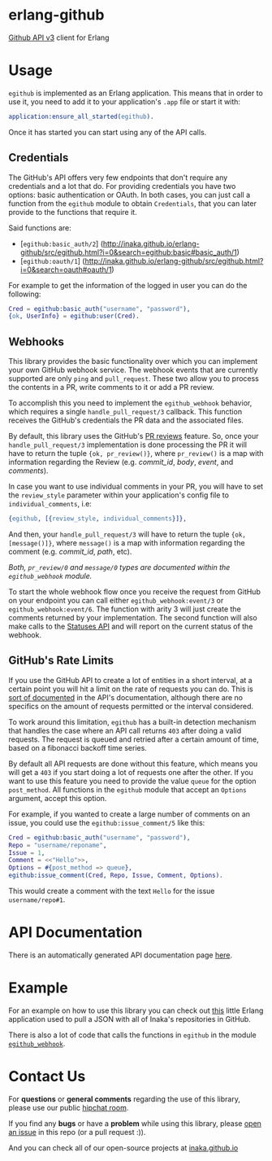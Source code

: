 erlang-github
=============

[Github API v3][1] client for Erlang

Usage
=====

`egithub` is implemented as an Erlang application. This means that in order to use it, you
need to add it to your application's `.app` file or start it with:

```erlang
application:ensure_all_started(egithub).
```

Once it has started you can start using any of the API calls.

## Credentials

The GitHub's API offers very few endpoints that don't require any credentials and a lot
that do. For providing credentials you have two options: basic authentication or OAuth.
In both cases, you can just call a function from the `egithub` module to obtain
`Credentials`, that you can later provide to the functions that require it.

Said functions are:

- [`egithub:basic_auth/2`]
  (http://inaka.github.io/erlang-github/src/egithub.html?i=0&search=egithub:basic#basic_auth/1)
- [`egithub:oauth/1`]
  (http://inaka.github.io/erlang-github/src/egithub.html?i=0&search=oauth#oauth/1)

For example to get the information of the logged in user you can do the following:

```erlang
Cred = egithub:basic_auth("username", "password"),
{ok, UserInfo} = egithub:user(Cred).
```

## Webhooks

This library provides the basic functionality over which you can implement your own GitHub
webhook service. The webhook events that are currently supported are only `ping` and
`pull_request`. These two allow you to process the contents in a PR, write comments to
it or add a PR review.

To accomplish this you need to implement the `egithub_webhook` behavior, which requires a
single `handle_pull_request/3` callback. This function receives the GitHub's credentials
the PR data and the associated files.

By default, this library uses the GitHub's [PR reviews][pr_review] feature. So, once your
`handle_pull_request/3` implementation is done processing the PR it will have to return the
tuple `{ok, pr_review()}`, where `pr_review()` is a map with information regarding the
Review (e.g. *commit_id*, *body*, *event*, and *comments*).

In case you want to use individual comments in your PR, you will have to set the `review_style`
parameter within your application's config file to `individual_comments`, i.e:
```erlang
{egithub, [{review_style, individual_comments}]},
```

And then, your `handle_pull_request/3` will have to return the tuple `{ok, [message()]}`,
where `message()` is a map with information regarding the comment (e.g. *commit_id*, *path*, etc).

*Both, `pr_review/0` and `message/0` types are documented within the `egithub_webhook` module.*

To start the whole webhook flow once you receive the request from GitHub on your endpoint
you can call either `egithub_webhook:event/3` or `egithub_webhook:event/6`. The function
with arity 3 will just create the comments returned by your implementation. The second
function will also make calls to the [Statuses
API](https://developer.github.com/v3/repos/statuses/) and will report on the current
status of the webhook.

## GitHub's Rate Limits

If you use the GitHub API to create a lot of entities in a short interval, at a certain
point you will hit a limit on the rate of requests you can do. This is [sort of
documented](https://developer.github.com/v3/#abuse-rate-limits) in the API's
documentation, although there are no specifics on the amount of requests permitted or the
interval considered.

To work around this limitation, `egithub` has a built-in detection mechanism that handles
the case where an API call returns `403` after doing a valid requests. The request is
queued and retried after a certain amount of time, based on a fibonacci backoff time
series.

By default all API requests are done without this feature, which means you will get a
`403` if you start doing a lot of requests one after the other. If you want to use this
feature you need to provide the value `queue` for the option `post_method`. All functions
in the `egithub` module that accept an `Options` argument, accept this option.

For example, if you wanted to create a large number of comments on an issue, you could use
the `egithub:issue_comment/5` like this:

```erlang
Cred = egithub:basic_auth("username", "password"),
Repo = "username/reponame",
Issue = 1,
Comment = <<"Hello">>,
Options = #{post_method => queue},
egithub:issue_comment(Cred, Repo, Issue, Comment, Options).
```

This would create a comment with the text `Hello` for the issue `username/repo#1`.

API Documentation
=====

There is an automatically generated API documentation page [here][api_doc].

Example
=====

For an example on how to use this library you can check out
[this](https://github.com/inaka/inaka.github.io/tree/dev/script) little Erlang application
used to pull a JSON with all of Inaka's repositories in GitHub.

There is also a lot of code that calls the functions in `egithub` in the module
[`egithub_webhook`](https://github.com/inaka/erlang-github/blob/master/src/egithub_webhook.erl).

Contact Us
==========
For **questions** or **general comments** regarding the use of this library, please use
our public [hipchat room](http://inaka.net/hipchat).

If you find any **bugs** or have a **problem** while using this library, please [open an
issue](https://github.com/inaka/erlang-github/issues/new) in this repo (or a pull request
:)).

And you can check all of our open-source projects at [inaka.github.io](http://inaka.github.io)

[1]: https://developer.github.com/v3/
[pr_review]: https://developer.github.com/v3/pulls/reviews/
[api_doc]: https://hexdocs.pm/egithub/
